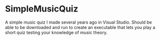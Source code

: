 # SimpleMusicQuiz
A simple music quiz I made several years ago in Visual Studio.
Should be able to be downloaded and run to create an executable that lets you play a short quiz testing your knowledge of music theory.
